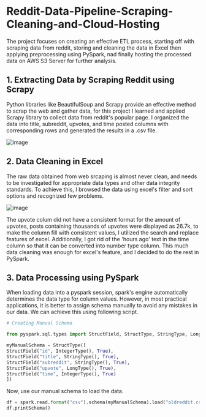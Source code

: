 # Reddit-Data-Pipeline-Scraping-Cleaning-and-Cloud-Hosting  

The project focuses on creating an effective ETL process, starting off with scraping data from reddit, storing and cleaning the data in Excel then applying preprocessing using PySpark, nad finally hosting the processed data on AWS S3 Server for further analysis.  

## 1. Extracting Data by Scraping Reddit using Scrapy  

Python libraries like BeautifulSoup and Scrapy provide an effective method to scrap the web and gather data, for this project I learned and applied Scrapy library to collect data from reddit's popular page. I organized the data into title, subreddit, upvotes, and time posted columns with corresponding rows and generated the results in a .csv file.  

![image](https://github.com/jugal-chauhan04/Reddit-Data-Pipeline-Scraping-Cleaning-and-Cloud-Hosting/assets/111266884/8a8532a9-11c5-4cd1-9176-27269b9d7cdf)


## 2. Data Cleaning in Excel  

The raw data obtained from web srcaping is almost never clean, and needs to be investigated for appropriate data types and other data integrity standards. To achieve this, I browsed the data using excel's filter and sort options and recognized few problems.  

![image](https://github.com/jugal-chauhan04/Reddit-Data-Pipeline-Scraping-Cleaning-and-Cloud-Hosting/assets/111266884/cf9b16a2-a66f-40bc-a8a7-e018ee7a9d41)  

The upvote colum did not have a consistent format for the amount of upvotes, posts containing thousands of upvotes were displayed as 26.7k, to make the column fill with consistent values, I utilized the search and replace features of excel. Additionally, I got rid of the 'hours ago' text in the time column so that it can be converted into number type column. This much data cleaning was enough for excel's feature, and I decided to do the rest in PySpark.  

## 3. Data Processing using PySpark  

When loading data into a pyspark session, spark's engine automatically determines the data type for column values. However, in most practical applications, it is better to assign schema manually to avoid any mistakes in our data. We can achieve this using following script.  

```python
# Creating Manual Schema

from pyspark.sql.types import StructField, StructType, StringType, LongType, IntegerType

myManualSchema = StructType([
StructField("id", IntegerType(), True),
StructField("title", StringType(), True),
StructField("subreddit", StringType(), True),
StructField("upvote", LongType(), True),
StructField("time", IntegerType(), True)
])
```

Now, use our manual schema to load the data.  

```python
df = spark.read.format("csv").schema(myManualSchema).load("oldreddit.csv")
df.printSchema()
```






